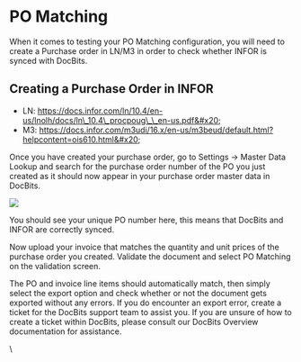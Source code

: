 # PO Matching

When it comes to testing your PO Matching configuration, you will need to create a Purchase order in LN/M3 in order to check whether INFOR is synced with DocBits.&#x20;

## Creating a Purchase Order in INFOR

* LN: https://docs.infor.com/ln/10.4/en-us/lnolh/docs/ln\_10.4\_procpoug\_\_en-us.pdf&#x20;
* M3: https://docs.infor.com/m3udi/16.x/en-us/m3beud/default.html?helpcontent=ois610.html&#x20;

Once you have created your purchase order, go to Settings → Master Data Lookup and search for the purchase order number of the PO you just created as it should now appear in your purchase order master data in DocBits.

![](https://lh7-us.googleusercontent.com/JKGJdww6uF6U5mc1s1X\_uCcEMPYeqcikfrFOFjxpxpuaNjw-XmzNmIV2G2x6R-ZpwN2KlZACQe5Hs\_UB26klGU5XZyu6srVVLPVkS9AgEDZ1SO75YF-4ZTIt-aAuxoyyoW5sNPLsl0UxXwk193QNrFs)

You should see your unique PO number here, this means that DocBits and INFOR are correctly synced.

Now upload your invoice that matches the quantity and unit prices of the purchase order you created. Validate the document and select PO Matching on the validation screen.

The PO and invoice line items should automatically match, then simply select the export option and check whether or not the document gets exported without any errors. If you do encounter an export error, create a ticket for the DocBits support team to assist you. If you are unsure of how to create a ticket within DocBits, please consult our DocBits Overview documentation for assistance.

\


